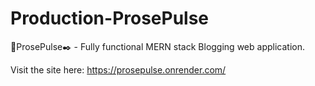 # Production-ProsePulse

📜ProsePulse✒️ - Fully functional MERN stack Blogging web application.

Visit the site here: https://prosepulse.onrender.com/
